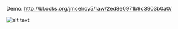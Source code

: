 Demo: http://bl.ocks.org/jmcelroy5/raw/2ed8e0971b9c3903b0a0/

![alt text](https://cldup.com/zM_n7vpbnA.png)